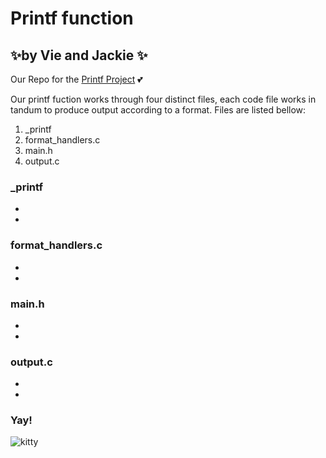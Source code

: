 
# **Printf function**
## ✨by Vie and Jackie ✨

Our Repo for the [Printf Project](https://github.com/ThatsVie/holbertonschool-printf) 💕

Our printf fuction works through four distinct files, each code file works in tandum to produce output according to a format. Files are listed bellow:

1. _printf
1. format_handlers.c
1. main.h
1. output.c




### _printf
- 
- 

### format_handlers.c
-
-

### main.h
-
-

### output.c
-
-


### Yay!
![kitty](https://encrypted-tbn0.gstatic.com/images?q=tbn:ANd9GcSDtguQl4ahyEPvsWB4rTkN-1b9yEKpGM4K-7gJLvhaTQ&s)
